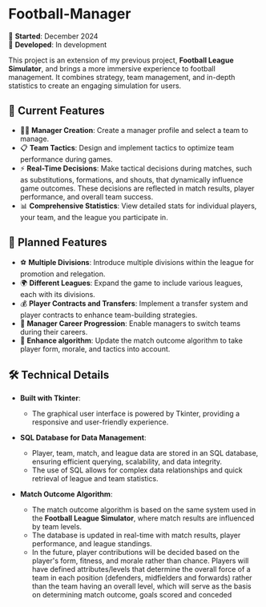 # Football-Manager

🌟 **Started**: December 2024  
🚀 **Developed**: In development

This project is an extension of my previous project, **Football League Simulator**, and brings a more immersive experience to football management. It combines strategy, team management, and in-depth statistics to create an engaging simulation for users.  

## 🎯 Current Features  
- 🧑‍💼 **Manager Creation**: Create a manager profile and select a team to manage.  
- 📋 **Team Tactics**: Design and implement tactics to optimize team performance during games.
- ⚡ **Real-Time Decisions**: Make tactical decisions during matches, such as substitutions, formations, and shouts, that dynamically influence game outcomes. These decisions are reflected in match results, player performance, and overall team success.    
- 📊 **Comprehensive Statistics**: View detailed stats for individual players, your team, and the league you participate in.  

## 🚀 Planned Features  
- ⚽ **Multiple Divisions**: Introduce multiple divisions within the league for promotion and relegation.  
- 🌍 **Different Leagues**: Expand the game to include various leagues, each with its divisions.  
- 💰 **Player Contracts and Transfers**: Implement a transfer system and player contracts to enhance team-building strategies.  
- 🔄 **Manager Career Progression**: Enable managers to switch teams during their careers.
- 🧮 **Enhance algorithm**: Update the match outcome algorithm to take player form, morale, and tactics into account.

## 🛠️ Technical Details  
- **Built with Tkinter**:  
  - The graphical user interface is powered by Tkinter, providing a responsive and user-friendly experience.  

- **SQL Database for Data Management**:  
  - Player, team, match, and league data are stored in an SQL database, ensuring efficient querying, scalability, and data integrity.  
  - The use of SQL allows for complex data relationships and quick retrieval of league and team statistics.  

- **Match Outcome Algorithm**:  
  - The match outcome algorithm is based on the same system used in the **Football League Simulator**, where match results are influenced by team levels.
  - The database is updated in real-time with match results, player performance, and league standings.
  - In the future, player contributions will be decided based on the player's form, fitness, and morale rather than chance. Players will have defined attributes/levels that determine the overall force of a team in each position (defenders, midfielders and forwards) rather than the team having an overall level, which will serve as the basis on determining match outcome, goals scored and conceded
